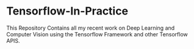 # Tensorflow-In-Practice

This Repository Contains  all my recent work on Deep Learning and Computer Vision  using the Tensorflow Framework and other Tensorflow APIS.

